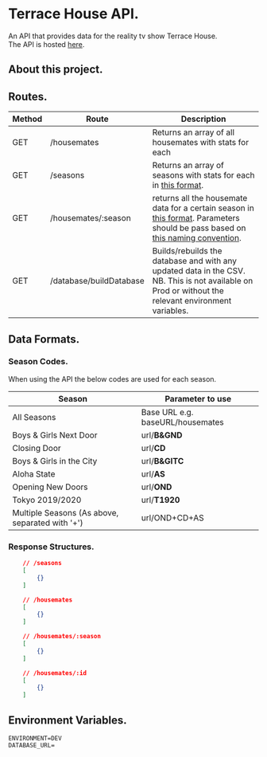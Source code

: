 # Terrace House API.

An API that provides data for the reality tv show Terrace House. <br>
The API is hosted [here](https://terrace-house-server.herokuapp.com/).

## About this project.

## Routes.

| Method | Route                   | Description                                                                                                                                         |
| ------ | ----------------------- | --------------------------------------------------------------------------------------------------------------------------------------------------- |
| GET    | /housemates             | Returns an array of all housemates with stats for each                                                                                              |
| GET    | /seasons                | Returns an array of seasons with stats for each in [this format]().                                                                                 |
| GET    | /housemates/:season     | returns all the housemate data for a certain season in [this format](). Parameters should be pass based on [this naming convention]().              |
| GET    | /database/buildDatabase | Builds/rebuilds the database and with any updated data in the CSV. NB. This is not available on Prod or without the relevant environment variables. |

## Data Formats.

### Season Codes.

When using the API the below codes are used for each season.

| Season                                          | Parameter to use                 |
| ----------------------------------------------- | -------------------------------- |
| All Seasons                                     | Base URL e.g. baseURL/housemates |
| Boys & Girls Next Door                          | url/**B&GND**                    |
| Closing Door                                    | url/**CD**                       |
| Boys & Girls in the City                        | url/**B&GITC**                   |
| Aloha State                                     | url/**AS**                       |
| Opening New Doors                               | url/**OND**                      |
| Tokyo 2019/2020                                 | url/**T1920**                    |
| Multiple Seasons (As above, separated with '+') | url/OND+CD+AS                    |

### Response Structures.

```JSON
    // /seasons
    [
        {}
    ]

    // /housemates
    [
        {}
    ]

    // /housemates/:season
    [
        {}
    ]

    // /housemates/:id
    [
        {}
    ]
```

## Environment Variables.

```
ENVIRONMENT=DEV
DATABASE_URL=
```
